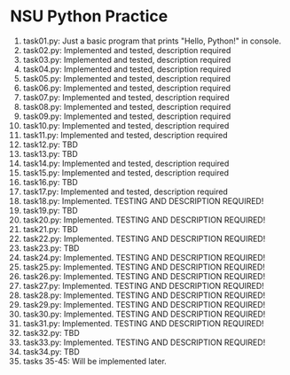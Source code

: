 # NSU Python Practice
1. task01.py: Just a basic program that prints "Hello, Python!" in console.
2. task02.py: Implemented and tested, description required
3. task03.py: Implemented and tested, description required
4. task04.py: Implemented and tested, description required
5. task05.py: Implemented and tested, description required
6. task06.py: Implemented and tested, description required
7. task07.py: Implemented and tested, description required
8. task08.py: Implemented and tested, description required
9. task09.py: Implemented and tested, description required
10. task10.py: Implemented and tested, description required
11. task11.py: Implemented and tested, description required
12. task12.py: TBD
13. task13.py: TBD
14. task14.py: Implemented and tested, description required
15. task15.py: Implemented and tested, description required
16. task16.py: TBD
17. task17.py: Implemented and tested, description required
18. task18.py: Implemented. TESTING AND DESCRIPTION REQUIRED!
19. task19.py: TBD
20. task20.py: Implemented. TESTING AND DESCRIPTION REQUIRED!
21. task21.py: TBD
22. task22.py: Implemented. TESTING AND DESCRIPTION REQUIRED!
23. task23.py: TBD
24. task24.py: Implemented. TESTING AND DESCRIPTION REQUIRED!
25. task25.py: Implemented. TESTING AND DESCRIPTION REQUIRED!
26. task26.py: Implemented. TESTING AND DESCRIPTION REQUIRED!
27. task27.py: Implemented. TESTING AND DESCRIPTION REQUIRED!
28. task28.py: Implemented. TESTING AND DESCRIPTION REQUIRED!
29. task29.py: Implemented. TESTING AND DESCRIPTION REQUIRED!
30. task30.py: Implemented. TESTING AND DESCRIPTION REQUIRED!
31. task31.py: Implemented. TESTING AND DESCRIPTION REQUIRED!
32. task32.py: TBD
33. task33.py: Implemented. TESTING AND DESCRIPTION REQUIRED!
34. task34.py: TBD
35. tasks 35-45: Will be implemented later. 
